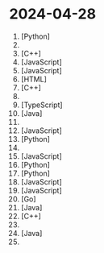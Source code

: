 # 2024-04-28

1. [](https://github.comundefined "Book_4_《矩阵力量》 | 鸢尾花书：从加减乘除到机器学习；上架！") [Python]
2. [](https://github.comundefined "👩🏿‍💻👨🏾‍💻👩🏼‍💻👨🏽‍💻👩🏻‍💻中国独立开发者项目列表 -- 分享大家都在做什么") 
3. [](https://github.comundefined "Qt based cross-platform GUI proxy configuration manager (backend: v2ray / sing-box)") [C++]
4. [](https://github.comundefined "Running V2ray inside edge/serverless runtime") [JavaScript]
5. [](https://github.comundefined "clash for windows汉化版. 提供clash for windows的汉化版, 汉化补丁及汉化版安装程序") [JavaScript]
6. [](https://github.comundefined "经济学人(含音频)、纽约客、卫报、连线、大西洋月刊等英语杂志免费下载,支持epub、mobi、pdf格式, 每周更新") [HTML]
7. [](https://github.comundefined "Galgame翻译器，支持剪贴板、OCR、HOOK等。Visual Novel translate tool , support clipboard / OCR/ HOOK") [C++]
8. [](https://github.comundefined "免费机场公益机场收集/免费vpn-定时更新") 
9. [](https://github.comundefined "插件化、定制化、无广告的免费音乐播放器") [TypeScript]
10. [](https://github.comundefined "禁漫天堂Github Actions下载器🧘") [Java]
11. [](https://github.comundefined "404StarLink - 推荐优质、有意义、有趣、坚持维护的安全开源项目") 
12. [](https://github.comundefined "哔哩哔哩-API收集整理【不断更新中....】") [JavaScript]
13. [](https://github.comundefined "自动每周任务新登场! 全自动免配置跨平台开箱即用的Fate/Grand Order助手.启动脚本,上床睡觉,养肝护发,满加成圣诞了解一下?") [Python]
14. [](https://github.comundefined "") 
15. [](https://github.comundefined "✯ 一个可直连访问的电视/广播图标库与相关工具项目 ✯ 🔕 永久免费 直连访问 完整开源 不断完善的台标 支持IPv4/IPv6双栈访问 🔕") [JavaScript]
16. [](https://github.comundefined "Book_3_《数学要素》 | 鸢尾花书：从加减乘除到机器学习；上架；欢迎继续纠错，纠错多的同学还会有赠书！") [Python]
17. [](https://github.comundefined "自动抓取合并互联网上的公开节点。") [Python]
18. [](https://github.comundefined "青龙面板脚本公共仓库 新群 551674817 密码888 元梦之星") [JavaScript]
19. [](https://github.comundefined "QuantumultX QX quantumult 圈X quanx 重写 脚本 rewrite 规则 分流 破解 解锁") [JavaScript]
20. [](https://github.comundefined "🌩「自选优选 IP」测试 Cloudflare CDN 延迟和速度，获取最快 IP ！当然也支持其他 CDN / 网站 IP ~") [Go]
21. [](https://github.comundefined "一份通俗易懂、风趣幽默的Java学习指南，内容涵盖Java基础、Java并发编程、Java虚拟机、Java企业级开发、Java面试等核心知识点。学Java，就认准二哥的Java进阶之路😄") [Java]
22. [](https://github.comundefined "MiniOB is a compact database that assists developers in understanding the fundamental workings of a database.") [C++]
23. [](https://github.comundefined "提供多款 Shadowrocket 规则，拥有强劲的广告过滤功能。每日8时重新构建规则。") 
24. [](https://github.comundefined "") [Java]
25. [](https://github.comundefined "翻墙-科学上网、自由上网、免费科学上网、免费翻墙、油管youtube、fanqiang、VPN、一键翻墙浏览器，vps一键搭建翻墙服务器脚本/教程，免费shadowsocks/ss/ssr/v2ray/goflyway账号/节点，翻墙梯子，电脑、手机、iOS、安卓、windows、Mac、Linux、路由器翻墙、科学上网") 
